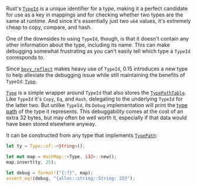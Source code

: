 Rust's [`TypeId`] is a unique identifier for a type, making it a perfect candidate for use as a
key in mappings and for checking whether two types are the same at runtime.
And since it's essentially just two `u64` values, it's extremely cheap to copy, compare, and hash.

One of the downsides to using `TypeId`, though, is that it doesn't contain any other information
about the type, including its name. This can make debugging somewhat frustrating as you can't
easily tell which type a `TypeId` corresponds to.

Since [`bevy_reflect`] makes heavy use of `TypeId`, 0.15 introduces a new type to help alleviate
the debugging issue while still maintaining the benefits of `TypeId`: [`Type`].

[`Type`] is a simple wrapper around `TypeId` that also stores the [`TypePathTable`].
Like `TypeId` it's `Copy`, `Eq`, and `Hash`, delegating to the underlying `TypeId` for the latter
two. But unlike `TypeId`, its `Debug` implementation will print the [type path] of the type it represents.
This debuggability comes at the cost of an extra 32 bytes, but may often be well worth it,
especially if that data would have been stored elsewhere anyway.

It can be constructed from any type that implements [`TypePath`]:

```rust
let ty = Type::of::<String>();

let mut map = HashMap::<Type, i32>::new();
map.insert(ty, 25);

let debug = format!("{:?}", map);
assert_eq!(debug, "{alloc::string::String: 25}");
```

[`TypeId`]: https://doc.rust-lang.org/std/any/struct.TypeId.html
[`bevy_reflect`]: https://docs.rs/bevy_reflect/0.15/
[`Type`]: https://docs.rs/bevy_reflect/0.15/bevy_reflect/struct.Type.html
[`TypePathTable`]: https://docs.rs/bevy_reflect/0.15/bevy_reflect/struct.TypePathTable.html
[type path]: https://docs.rs/bevy_reflect/0.15/bevy_reflect/trait.TypePath.html#tymethod.type_path
[`TypePath`]: https://docs.rs/bevy_reflect/0.15/bevy_reflect/trait.TypePath.html